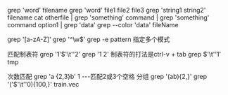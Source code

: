 grep 'word' filename
grep 'word' file1 file2 file3
grep 'string1 string2'  filename
cat otherfile | grep 'something'
command | grep 'something'
command option1 | grep 'data'
grep --color 'data' fileName

grep '[a-zA-Z]'
grep '^\w$'
grep -e pattern 指定多个模式

匹配制表符 grep  '1'$'\t''2'
           grep  '1 2'  制表符的打法是ctrl-v + tab
           grep $'\t''1' tmp
           
次数匹配       grep 'a \{2,3\}b' 1 ---匹配2或3个空格
分组           grep '\(ab\)\{2,\}' 
        grep '\('$'\t''0\)\{100,\}' train.vec
        
